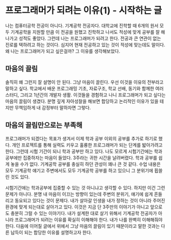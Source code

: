 # 프로그래머가 되려는 이유(1) - 시작하는 글
나는 컴퓨터공학 전공이 아니다. 기계공학 전공자다. 대학교에 진학할 때 6개의 원서 모두 기계공학을 지원할 만큼 이 전공을  원했고 진학하고 나서도 적성에 맞게 공부를 잘 해나가고 성적도 좋았다. 그런데 나는 프로그래머가 되려고 한다. 전공과 큰 연관이 없는 진로를 택하려고 하는 것이다. 심지어 현재 전공하고 있는 것이 적성에 맞는데도 말이다. 왜 나는 프로그래머가 되고 싶은걸까? 그 이유를 생각해보았다.

## 마음의 끌림
솔직히 왜 그런지 잘 설명이 안 된다. 그냥 마음이 끌린다. 우선 이것을 이유의 전부라고 말하고 싶다. 학교에서 배운 프로그래밍 기초, 자료구조, 학교 선배, 동기와 함께한 여러 스터디, 그리고 1년간의 개발자 생활. 이것들을 경험하고 나니 프로그래머가 되고 싶다는 마음의 끌림이 생겼다. 분명 깊게 자아성찰을 해보면 합당하고 논리적인 이유가 있을 테지만 무책임하게 내 감정부터 말하자면 그렇다.

## 마음의 끌림만으로는 부족해
프로그래머가 되겠다는 목표가 생겨서 이제 학과 공부 이외의 공부를 추가로 하기로 했다. 개인 프로젝트를 통해 실력도 키우고 훌륭한 프로그래머가 되는 단계를 밟아가려고 한다. 그런데 시험 기간이 되니 학과 공부만 하고 있다. 나도 모르게 시험기간에는 학과 공부에만 집중하자는 마음이 들었다. 3주라는 귀한 시간을 날려버렸다. 학과 공부를 쉽게 놓을 수가 없다. 기계공학 공부를 충실히 하던 관성이 꽤나 큰 것 같다. 수업 내용은 모두 기계공학 얘기고 주변에서도 모두 기계공학 공부를 하고 있으니 그 분위기에 휩쓸린 것도 있다.

시험기간에는 학과공부에 집중할 수 있는 것 아니냐고 생각할 수 있다. 하지만 이건 그런 문제가 아니다. 분명 내 마음이 이끄는 방향이 있는데 주변의 분위기, 얘기에 쉽게 흔들리고 동요되고 있다는 것이 문제다. 내가 살아갈 인생을 내가 정하는 것이 아니라 주어진 환경에 맞게 되는대로 살아가고 있다. 이것은 지금 단 3주만의 이야기가 아니고 앞으로도 충분히 그럴 수 있는 이야기다. 내가 설계한 대로 살기 위해서 기계공학 전공자가 아니라 프로그래머가 되려는 이유를 확실히 이해해야 한다. 내가 나를 완벽히 이해해줘야 한다. 다음에 이어질 글에서 위에서 그냥 마음의 끌림이 있기 때문이라고 말한 것과는 다른 납득이 되는 합당한 이유를 설명하고자 한다.
